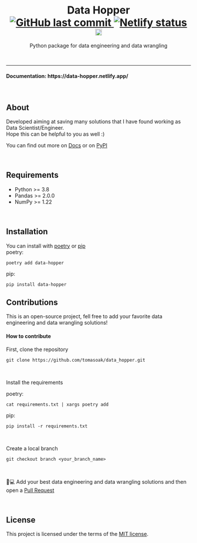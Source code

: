 <h1 align="center">
	Data Hopper
<br>
<a href="https://data-hopper.netlify.app/">
    <img alt="GitHub last commit" src="https://img.shields.io/github/last-commit/tomasoak/data_hopper">
    <img src="https://api.netlify.com/api/v1/badges/ec8a8e7a-e928-4711-9272-7206f2163125/deploy-status" alt="Netlify status">
</a>
  <a href="https://badge.fury.io/py/data-hopper"><img src="https://badge.fury.io/py/data-hopper.svg" alt="PyPI version" height="18"></a>
<br>
</h1>
<p align="center">
  Python package for data engineering and data wrangling
</p>

<br>

___
<h4>Documentation: https://data-hopper.netlify.app/</h4>


<br>

## About

Developed aiming at saving many solutions that I have found working as Data Scientist/Engineer.
<br>
Hope this can be helpful to you as well :)

You can find out more on [Docs](https://data-hopper.netlify.app/) or on [PyPI](https://pypi.org/project/data-hopper/)

<br>

## Requirements

- Python >= 3.8
- Pandas >= 2.0.0
- NumPy >= 1.22


<br>

## Installation
You can install with [poetry](https://python-poetry.org/docs/) or [pip](https://pypi.org/project/pip/)
<br>
poetry:
```console
poetry add data-hopper
```
pip:
```console
pip install data-hopper
```


## Contributions
This is an open-source project, fell free to add your favorite data engineering and data wrangling solutions!

#### How to contribute
First, clone the repository
<br>
```console
git clone https://github.com/tomasoak/data_hopper.git
```
<br>

Install the requirements


poetry:
```console
cat requirements.txt | xargs poetry add
```
pip:
```console
pip install -r requirements.txt
```

<br>

Create a local branch
<br>
```console
git checkout branch <your_branch_name>
```

<br>

:rocket::computer: Add your best data engineering and data wrangling solutions and then open a [Pull Request](https://docs.github.com/en/pull-requests/collaborating-with-pull-requests/proposing-changes-to-your-work-with-pull-requests/about-pull-requests)

<br>

## License

This project is licensed under the terms of the [MIT license](https://github.com/tomasoak/datahopper/blob/master/LICENSE).
